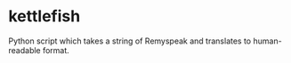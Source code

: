 kettlefish
==========

Python script which takes a string of Remyspeak and translates to human-readable format.
